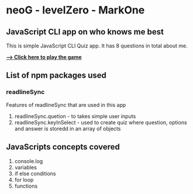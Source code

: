 # neoG - levelZero - MarkOne
## JavaScript CLI app on who knows me best

This is simple JavaScript CLI Quiz app. It has 8 questions in total about me.

[**--> Click here to play the game**](https://replit.com/@shantanu61000/MarkOne-do-you-know-me-QUIZ?embed=1&output=1)


## List of npm packages used
### readlineSync
Features of readlineSync that are used in this app
1. readlineSync.quetion - to takes simple user inputs
2. readlineSync.keyInSelect - used to create quiz where question, options and answer is storedd in an array of objects

## JavaScripts concepts covered
1. console.log
2. variables
3. if else conditions
4. for loop
5. functions


